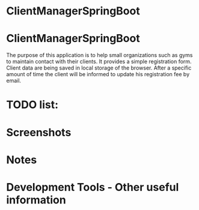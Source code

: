 # ClientManagerSpringBoot
ClientManagerSpringBoot
================
The purpose of this application is to help small organizations such as gyms to maintain contact with their clients. It provides a simple registration form. Client data are being saved in local storage of the browser. After a specific amount of time the client will be informed to update his registration fee by email.

TODO list: 
================  


Screenshots
================


Notes
================ 


Development Tools - Other useful information
================
